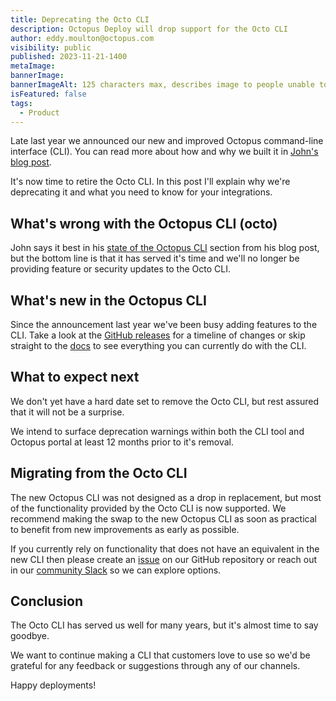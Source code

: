 ```yaml
---
title: Deprecating the Octo CLI
description: Octopus Deploy will drop support for the Octo CLI
author: eddy.moulton@octopus.com
visibility: public
published: 2023-11-21-1400
metaImage:
bannerImage:
bannerImageAlt: 125 characters max, describes image to people unable to see it.
isFeatured: false
tags:
  - Product
---
```


Late last year we announced our new and improved Octopus command-line interface (CLI). You can read more about how and why we built it in [John's blog post](https://octopus.com/blog/building-octopus-cli-vnext).

It's now time to retire the Octo CLI. In this post I'll explain why we're deprecating it and what you need to know for your integrations.

## What's wrong with the Octopus CLI (octo)

John says it best in his [state of the Octopus CLI](https://octopus.com/blog/building-octopus-cli-vnext) section from his blog post, but the bottom line is that it has served it's time and we'll no longer be providing feature or security updates to the Octo CLI.

## What's new in the Octopus CLI

Since the announcement last year we've been busy adding features to the CLI. Take a look at the [GitHub releases](https://github.com/OctopusDeploy/cli/releases) for a timeline of changes or skip straight to the [docs](https://octopus.com/docs/octopus-rest-api/cli) to see everything you can currently do with the CLI.

## What to expect next

We don't yet have a hard date set to remove the Octo CLI, but rest assured that it will not be a surprise.

We intend to surface deprecation warnings within both the CLI tool and Octopus portal at least 12 months prior to it's removal.

## Migrating from the Octo CLI

The new Octopus CLI was not designed as a drop in replacement, but most of the functionality provided by the Octo CLI is now supported. We recommend making the swap to the new Octopus CLI as soon as practical to benefit from new improvements as early as possible.

If you currently rely on functionality that does not have an equivalent in the new CLI then please create an [issue](https://github.com/OctopusDeploy/cli/issues) on our GitHub repository or reach out in our [community Slack](https://oc.to/CommunitySlack) so we can explore options.

## Conclusion

The Octo CLI has served us well for many years, but it's almost time to say goodbye.

We want to continue making a CLI that customers love to use so we'd be grateful for any feedback or suggestions through any of our channels.

Happy deployments!
